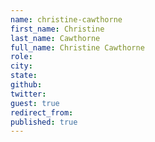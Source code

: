 ```yaml
---
name: christine-cawthorne
first_name: Christine
last_name: Cawthorne
full_name: Christine Cawthorne
role: 
city: 
state: 
github: 
twitter: 
guest: true
redirect_from: 
published: true
---
```


